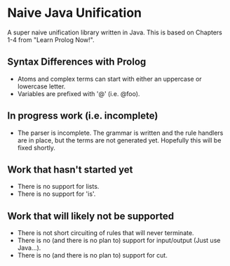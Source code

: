 # Naive Java Unification
A super naive unification library written in Java.  This is based on Chapters 1-4 from "Learn Prolog Now!".

## Syntax Differences with Prolog
* Atoms and complex terms can start with either an uppercase or lowercase letter.
* Variables are prefixed with '@' (i.e. @foo).

## In progress work (i.e. incomplete)
* The parser is incomplete.  The grammar is written and the rule handlers are in place, but the terms are not generated yet. Hopefully this will be fixed shortly.

## Work that hasn't started yet
* There is no support for lists.
* There is no support for 'is'.

## Work that will likely not be supported
* There is not short circuiting of rules that will never terminate.
* There is no (and there is no plan to) support for input/output (Just use Java...).
* There is no (and there is no plan to) support for cut.

